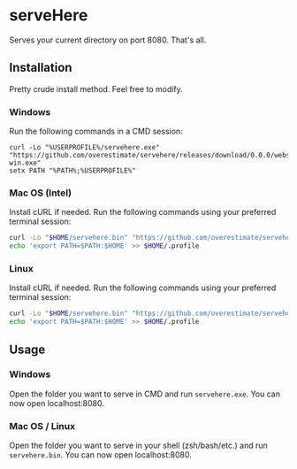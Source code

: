 # serveHere
Serves your current directory on port 8080. That's all.

## Installation

Pretty crude install method. Feel free to modify.

### Windows

Run the following commands in a CMD session:
```batch
curl -Lo "%USERPROFILE%/servehere.exe" "https://github.com/overestimate/servehere/releases/download/0.0.0/webserve-win.exe"
setx PATH "%PATH%;%USERPROFILE%"
```

### Mac OS (Intel)

Install cURL if needed.
Run the following commands using your preferred terminal session:
```sh
curl -Lo "$HOME/servehere.bin" "https://github.com/overestimate/servehere/releases/download/0.0.0/webserve-mac.bin"
echo 'export PATH=$PATH:$HOME' >> $HOME/.profile
```

### Linux

Install cURL if needed.
Run the following commands using your preferred terminal session:
```sh
curl -Lo "$HOME/servehere.bin" "https://github.com/overestimate/servehere/releases/download/0.0.0/webserve-linux.bin"
echo 'export PATH=$PATH:$HOME' >> $HOME/.profile
```

## Usage

### Windows

Open the folder you want to serve in CMD and run `servehere.exe`. You can now open localhost:8080.

### Mac OS / Linux

Open the folder you want to serve in your shell (zsh/bash/etc.) and run `servehere.bin`. You can now open localhost:8080.